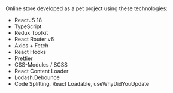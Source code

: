 # 

Online store developed as a pet project using these technologies:

- ReactJS 18
- TypeScript
- Redux Toolkit 
- React Router v6 
- Axios + Fetch 
- React Hooks 
- Prettier 
- CSS-Modules / SCSS 
- React Content Loader 
- Lodash.Debounce
- Code Splitting, React Loadable, useWhyDidYouUpdate
